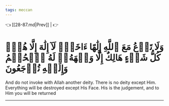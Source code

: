 ```yaml
---
tags: meccan
---
```


👈 [[28-87.md|Prev]] |  👉

# وَلَا تَدۡعُ مَعَ ٱللَّهِ إِلَٰهًا ءَاخَرَۘ لَآ إِلَٰهَ إِلَّا هُوَۚ كُلُّ شَيۡءٍ هَالِكٌ إِلَّا وَجۡهَهُۥۚ لَهُ ٱلۡحُكۡمُ وَإِلَيۡهِ تُرۡجَعُونَ

And do not invoke with Allah another deity. There is no deity except Him. Everything will be destroyed except His Face. His is the judgement, and to Him you will be returned

---

